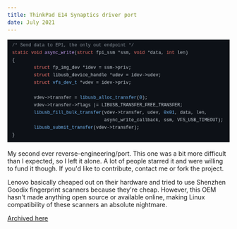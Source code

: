 ```yaml
---
title: ThinkPad E14 Synaptics driver port
date: July 2021
---
```


![libusb code](assets/images/e14ports.png "libusb code")

My second ever reverse-engineering/port. This one was a bit more difficult than I expected, so I left it alone. A lot of people starred it and were willing to fund it though. If you'd like to contribute, contact me or fork the project.

Lenovo basically cheaped out on their hardware and tried to use Shenzhen Goodix fingerprint scanners because they're
cheap. However, this OEM hasn't made anything open source or available online, making Linux compatibility of these
scanners an absolute nightmare.

[Archived here](https://github.com/4f77616973/ThinkPad-E14-fingerprint)